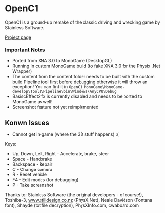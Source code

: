 # OpenC1

OpenC1 is a ground-up remake of the classic driving and wrecking game by Stainless Software.

[Project page](http://1amstudios.com/projects/openc1)

### Important Notes
 * Ported from XNA 3.0 to MonoGame (DesktopGL)
 * Running in custom MonoGame build (to fake XNA 3.0 for the Physix .Net Wrapper)
 * The content from the content folder needs to be built with the custom build Pipeline tool first before debugging otherwise it will throw an exception! You can fint it in
 ``` OpenC1_MonoGame\MonoGame-develop\Tools\Pipeline\bin\Windows\AnyCPU\Debug ```
 * BasiscEffect2.fx is currently disabled and needs to be ported to MonoGame as well!
 * Screenshot feature not yet reimplemented

 ## Konwn Issues
 * Cannot get in-game (where the 3D stuff happens) :(

Keys:
 * Up, Down, Left, Right - Accelerate, brake, steer
 * Space - Handbrake
 * Backspace - Repair
 * C - Change camera
 * R - Reset vehicle
 * F4 - Edit modes (for debugging)
 * P - Take screenshot
 
Thanks to:
  Stainless Software (the original developers - of course!),
  Toshiba-3,
  www.stilldesign.co.nz (PhysX.Net), 
  Neale Davidson (Fontana font),
  Shayde (txt file decryption),
  PhysXInfo.com, 
  cwaboard.com